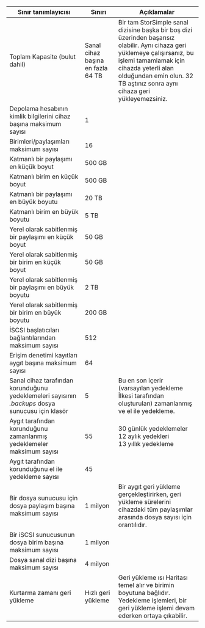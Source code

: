 

| **Sınır tanımlayıcısı** | **Sınırı** | **Açıklamalar** |
| --- | --- | --- |
| Toplam Kapasite (bulut dahil) |Sanal cihaz başına en fazla 64 TB |Bir tam StorSimple sanal dizisine başka bir boş dizi üzerinden başarısız olabilir. Aynı cihaza geri yüklemeye çalışırsanız, bu işlemi tamamlamak için cihazda yeterli alan olduğundan emin olun. 32 TB aştınız sonra aynı cihaza geri yükleyemezsiniz. |
| Depolama hesabının kimlik bilgilerini cihaz başına maksimum sayısı |1 | |
| Birimleri/paylaşımları maksimum sayısı |16 | |
| Katmanlı bir paylaşımı en küçük boyut |500 GB | |
| Katmanlı birim en küçük boyut |500 GB | |
| Katmanlı bir paylaşımı en büyük boyutu |20 TB | |
| Katmanlı birim en büyük boyutu |5 TB | |
| Yerel olarak sabitlenmiş bir paylaşımı en küçük boyut |50 GB | |
| Yerel olarak sabitlenmiş bir birim en küçük boyut |50 GB | |
| Yerel olarak sabitlenmiş bir paylaşımı en büyük boyutu |2 TB | |
| Yerel olarak sabitlenmiş bir birim en büyük boyutu |200 GB | |
| İSCSI başlatıcıları bağlantılarından maksimum sayısı |512 | |
| Erişim denetimi kayıtları aygıt başına maksimum sayısı |64 | |
| Sanal cihaz tarafından korunduğunu yedeklemeleri sayısının *.backups* dosya sunucusu için klasör |5 |Bu en son içerir (varsayılan yedekleme İlkesi tarafından oluşturulan) zamanlanmış ve el ile yedekleme. |
| Aygıt tarafından korunduğunu zamanlanmış yedeklemeler maksimum sayısı |55 |30 günlük yedeklemeler<br>12 aylık yedekleri<br>13 yıllık yedekleme |
| Aygıt tarafından korunduğunu el ile yedekleme sayısı |45 | |
| Bir dosya sunucusu için dosya paylaşım başına maksimum sayısı |1 milyon |Bir aygıt geri yükleme gerçekleştirirken, geri yükleme sürelerini cihazdaki tüm paylaşımlar arasında dosya sayısı için orantılıdır. |
| Bir iSCSI sunucusunun dosya birim başına maksimum sayısı |1 milyon | |
| Dosya sanal dizi başına maksimum sayısı |4 milyon | |
| Kurtarma zamanı geri yükleme |Hızlı geri yükleme |Geri yükleme ısı Haritası temel alır ve birimin boyutuna bağlıdır.<br>Yedekleme işlemleri, bir geri yükleme işlemi devam ederken ortaya çıkabilir. |

